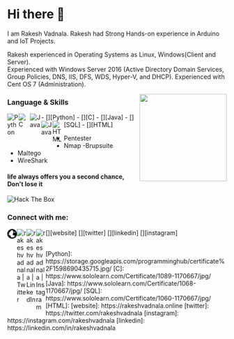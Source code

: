 <h1 align="Left"> Hi there 👋 </h1>
<p align="centre"> I am Rakesh Vadnala. Rakesh had Strong Hands-on experience in Arduino and IoT Projects.</p>

   <p align="left">Rakesh experienced in Operating Systems as Linux, Windows(Client and Server).</br> Experienced with Windows Server 2016 (Active Directory Domain Services, Group Policies, DNS, IIS, DFS, WDS, Hyper-V, and DHCP). Experienced with Cent OS 7 (Administration).
   </p>
<img align="right" src="https://avatars.sololearn.com/8acbfd1a-9689-4d80-90ee-6a73d8e23dee.jpg" height="200" width="200" >

<h3 align="left"> Language & Skills </h3>
- [<img align="left" alt="Python" width="26px" src="https://www.sololearn.com/Icons/Courses/1073.png"/>][Python]
- [<img align="left" alt="C" width="26px" src="https://www.sololearn.com/Icons/Courses/1089.png"/>][C]
- [<img align="left" alt="Java" width="26px" src="https://www.sololearn.com/Icons/Courses/1068.png"/>][Java]
- [<img align="left" alt="Java" width="26px" src="https://www.sololearn.com/Icons/Courses/1060.png"/>][SQL]
- [<img align="left" alt="HTML" width="26px" src="https://www.sololearn.com/Icons/Courses/1014.png"/>][HTML]

- Pentester 
- Nmap
-Brupsuite
- Maltego
- WireShark

<h4 align="Left">life always offers you a second chance, Don't lose it</h4>

<img src="http://www.hackthebox.eu/badge/image/146863" alt="Hack The Box">

### Connect with me:

[<img align="left" alt="rakeshvadnala.online" width="22px" src="https://raw.githubusercontent.com/iconic/open-iconic/master/svg/globe.svg" />][website]
[<img align="left" alt="rakeshvadnala | Twitter" width="22px" src="https://cdn.jsdelivr.net/npm/simple-icons@v3/icons/twitter.svg" />][twitter]
[<img align="left" alt="rakeshvadnala | LinkedIn" width="22px" src="https://cdn.jsdelivr.net/npm/simple-icons@v3/icons/linkedin.svg" />][linkedin]
[<img align="left" alt="rakeshvadnala | Instagram" width="22px" src="https://cdn.jsdelivr.net/npm/simple-icons@v3/icons/instagram.svg" />][instagram]

<br />
[Python]: https://storage.googleapis.com/programminghub/certificate%2F1598690435715.jpg/
[C]: https://www.sololearn.com/Certificate/1089-1170667/jpg/
[Java]: https://www.sololearn.com/Certificate/1068-1170667/jpg/
[SQL]: https://www.sololearn.com/Certificate/1060-1170667/jpg/
[HTML]: 
[website]: https://rakeshvadnala.online
[twitter]: https://twitter.com/rakeshvadnala
[instagram]: https://instagram.com/rakeshvadnala
[linkedin]: https://linkedin.com/in/rakeshvadnala
   

